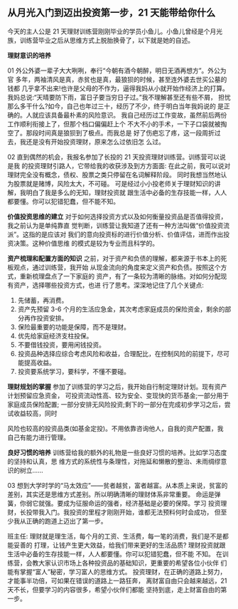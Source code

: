 ## 从月光入门到迈出投资第一步，21 天能带给你什么 

今天的主人公是 21 天理财训练营刚刚毕业的学员小鱼儿。小鱼儿曾经是个月光族，训练营毕业之后从思维方式上脱胎换骨了，以下就是她的自述。

**理财意识的培养**

01
 外公外婆一辈子大大咧咧，奉行“今朝有酒今朝醉，明日无酒再想方”。外公为官 多年，两袖清风是真，赤贫也是真，最狼狈的时候，甚至连外婆去世买公墓的钱都 几乎拿不出来!也许是父母的不作为，逼得我妈从小就开始作经济上的打算。
我妈总说:“天晴要防下雨，富日子要当穷日子过。”我不理解甚至还有些不屑， 担忧那么多干什么?如今，自己也年过三十，经历了不少，终于明白当年我妈说的 是正确的。人就应该具备最朴素的风险意识。
我自己经历过工作变故，虽然前后两份工作顺利衔接上了，但那个档口偏偏赶上个 不大不小的手术，一下子口袋就被掏空了。那段时间真是狼狈到了极点。而我总是 好了伤疤忘了疼，这一段周折过去，我还是没有开始投资理财，原来怎么过依旧怎 么过。

02
 直到偶然的机会，我报名参加了长投的 21 天投资理财训练营。训练营可以说是我 的投资理财引路人，它带给我的收获涉及到方方面面:
 在此之前，我可以说对理财完全没有概念，债权、股票之类只停留在名词解释阶段。 同时我想当然地认为股票就是赌博，风险太大，不可碰。
可是经过小小投老师关于理财知识的讲解，我明白了我是多么的无知，理财投资就 跟生活中必备的生存技能一样，人人都要懂。你可以犯错犯蠢，但不能不知。

**价值投资思维的建立**
 对于如何选择投资方式以及如何衡量投资品是否值得投资，我之前认为是单纯靠直 觉判断，训练营让我知道了还有一种方法叫做“价值投资流派”。这指的是应该对 我们的意向投资标的进行价值分析、价值评估，进而作出投资决策。这种价值思维 的模式是较为专业而且科学的。

**资产梳理和配置方面的知识**
 之前，对于资产和负债的理解，都来源于书本上的死板观点，通过训练营，我开始 从现金流向的角度来定义资产和负债。按照这个方式，重新梳理盘点了一下家庭的 资产，有了一条较为清晰的脉络。对如何分配现有资产，选择哪些投资方式，也进 行了思考。深深地记住了几个关键点:

1. 先储蓄，再消费。
2. 资产先预留 3-6 个月的生活应急金，其次考虑家庭成员的保险资金，剩余的部 分再作投资安排。
3. 保险最重要的功能是保障，而不是理财。
4. 优先给家庭经济支柱投保。
5. 不要借钱投资，要用闲钱投资。 
6. 投资品种选择应综合考虑风险和收益，合理配比，在控制风险的前提下，尽可 能提高收益。
7. 投资要系统学习，要科学，不懂不要碰。

**理财规划的掌握**
参加了训练营的学习之后，我开始自行制定理财计划。现有资产计划预留应急资金， 可投资流动性高、较为安全、变现快的货币基金;一部分用于家庭成员保险配置; 一部分安排无风险投资;剩下的一部分在完成初步学习之后，尝试收益较高，同时
 
 风险也较高的投资品类(如基金定投)。不用依靠咨询他人，自我的资产配置，我 自己有能力进行管理。

**良好习惯的培养**
 训练营给我的额外的礼物是一些良好习惯的培养。比如学习态度的坚持和认真，思 维方式的系统性与条理性，对拖延和懒散的整治、未雨绸缪意识的树立......

03
 想到大学时学的“马太效应”——贫者越贫，富者越富。从本质上来说，贫富的 差别，其实还是思维方式差别。所以明确清晰的理财体系非常重要。
命运是弹簧，你弱它就强。要成为征服命运的强者，经济基础是必要的保障。学习 投资理财，长投带我入门。我投资的里程才刚刚开始，谁都无法预料何时会成功， 但至少我从正确的跑道上迈出了第一步。

班主任: 理财就是理生活，每个月的工资、生活费，每一笔的消费，我们是不是都能妥善的 打理，让钱产生更大效益，给我们带来更好的生活品质? 理财投资就跟生活中必备的生存技能一样，人人都要懂。你可以犯错犯蠢，但不能 不知。 在训练营，会教大家认识市场上各种投资品的基础知识，更重要的希望各位小伙伴 们能有掌握“富人”秘密，学习富人的思维方式。 投资理财，在正确的道路上努力，才能事半功倍，可如果在错误的道路上一路狂奔， 离财富自由只会越来越远，21 天不长，但要学习的内容很多，希望小伙伴们都能 坚持到底，走上财富自由的第一步。

